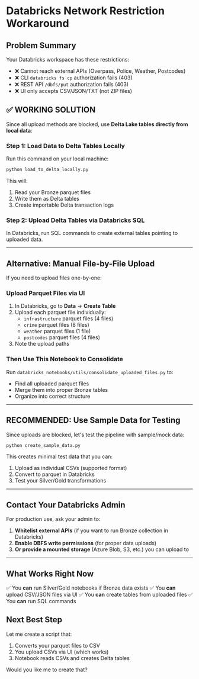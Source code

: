 # Databricks Network Restriction Workaround

## Problem Summary

Your Databricks workspace has these restrictions:
- ❌ Cannot reach external APIs (Overpass, Police, Weather, Postcodes)
- ❌ CLI `databricks fs cp` authorization fails (403)
- ❌ REST API `/dbfs/put` authorization fails (403)
- ❌ UI only accepts CSV/JSON/TXT (not ZIP files)

## ✅ WORKING SOLUTION

Since all upload methods are blocked, use **Delta Lake tables directly from local data**:

### Step 1: Load Data to Delta Tables Locally

Run this command on your local machine:

```bash
python load_to_delta_locally.py
```

This will:
1. Read your Bronze parquet files
2. Write them as Delta tables
3. Create importable Delta transaction logs

### Step 2: Upload Delta Tables via Databricks SQL

In Databricks, run SQL commands to create external tables pointing to uploaded data.

---

## Alternative: Manual File-by-File Upload

If you need to upload files one-by-one:

### Upload Parquet Files via UI

1. In Databricks, go to **Data** → **Create Table**
2. Upload each parquet file individually:
   - `infrastructure` parquet files (4 files)
   - `crime` parquet files (8 files)
   - `weather` parquet files (1 file)
   - `postcodes` parquet files (4 files)
3. Note the upload paths

### Then Use This Notebook to Consolidate

Run `databricks_notebooks/utils/consolidate_uploaded_files.py` to:
- Find all uploaded parquet files
- Merge them into proper Bronze tables
- Organize into correct structure

---

## RECOMMENDED: Use Sample Data for Testing

Since uploads are blocked, let's test the pipeline with sample/mock data:

```bash
python create_sample_data.py
```

This creates minimal test data that you can:
1. Upload as individual CSVs (supported format)
2. Convert to parquet in Databricks
3. Test your Silver/Gold transformations

---

## Contact Your Databricks Admin

For production use, ask your admin to:
1. **Whitelist external APIs** (if you want to run Bronze collection in Databricks)
2. **Enable DBFS write permissions** (for proper data uploads)
3. **Or provide a mounted storage** (Azure Blob, S3, etc.) you can upload to

---

## What Works Right Now

✅ You **can** run Silver/Gold notebooks if Bronze data exists
✅ You **can** upload CSV/JSON files via UI
✅ You **can** create tables from uploaded files
✅ You **can** run SQL commands

## Next Best Step

Let me create a script that:
1. Converts your parquet files to CSV
2. You upload CSVs via UI (which works)
3. Notebook reads CSVs and creates Delta tables

Would you like me to create that?

